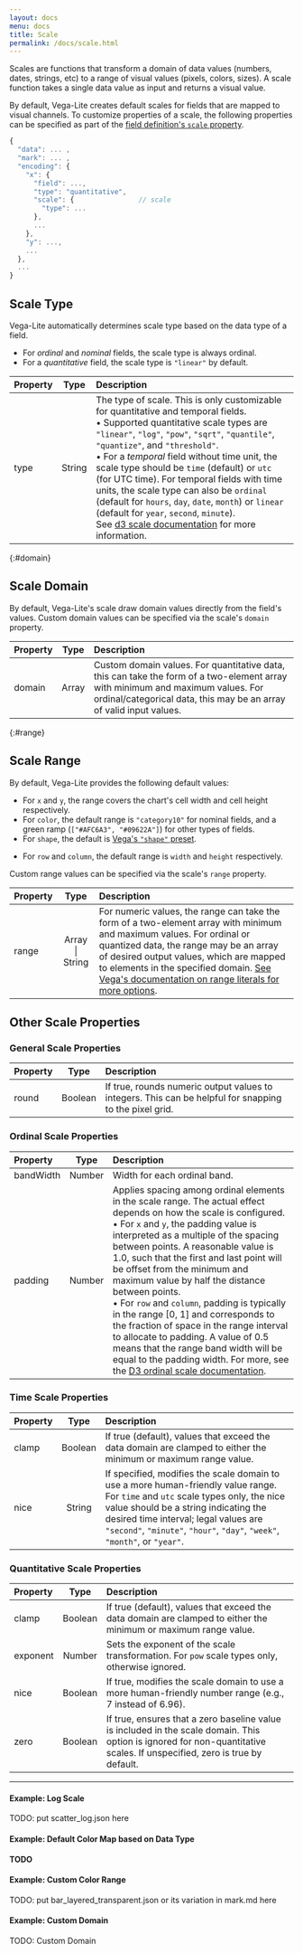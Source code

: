 ```yaml
---
layout: docs
menu: docs
title: Scale
permalink: /docs/scale.html
---
```


Scales are functions that transform a domain of data values (numbers, dates, strings, etc) to a range of visual values (pixels, colors, sizes). A scale function takes a single data value as input and returns a visual value.  

By default, Vega-Lite creates default scales for fields that are mapped to visual channels.  To customize properties of a scale, the following properties can be specified as part of the [field definition's `scale` property](encoding.html#def).

```js
{
  "data": ... ,       
  "mark": ... ,       
  "encoding": {     
    "x": {
      "field": ...,
      "type": "quantitative",
      "scale": {                // scale
        "type": ...
      },
      ...
    },
    "y": ...,
    ...
  },
  ...
}
```

## Scale Type

<!-- TODO: explain what are these types of scale.  Maybe look at D3 docs for inspiration -->

Vega-Lite automatically determines scale type based on the data type of a field.

- For *ordinal* and *nominal* fields, the scale type is always ordinal.  
- For a *quantitative* field, the scale type is `"linear"` by default.
<!-- TODO: write default scale type for timeUnit -->


| Property      | Type          | Description    |
| :------------ |:-------------:| :------------- |
| type          | String        | The type of scale. This is only customizable for quantitative and temporal fields. <br/> •  Supported quantitative scale types  are `"linear"`, `"log"`, `"pow"`, `"sqrt"`, `"quantile"`, `"quantize"`, and `"threshold"`.  <br/> • For a _temporal_ field without time unit, the scale type should be `time` (default) or `utc` (for UTC time).  For temporal fields with time units, the scale type can also be `ordinal` (default for `hours`, `day`, `date`, `month`) or `linear` (default for `year`, `second`, `minute`). <br/> See [d3 scale documentation](https://github.com/mbostock/d3/wiki/Quantitative-Scales) for more information. |

{:#domain}
## Scale Domain

By default, Vega-Lite's scale draw domain values directly from the field's values.  Custom domain values can be specified via the scale's `domain` property.  

| Property      | Type          | Description    |
| :------------ |:-------------:| :------------- |
| domain        | Array         | Custom domain values.  For quantitative data, this can take the form of a two-element array with minimum and maximum values. For ordinal/categorical data, this may be an array of valid input values. |

{:#range}
## Scale Range

By default, Vega-Lite provides the following default values:
- For `x` and `y`, the range covers the chart's cell width and cell height respectively.  
- For `color`, the default range is `"category10"` for nominal fields, and a green ramp (`["#AFC6A3", "#09622A"]`) for other types of fields.
- For `shape`, the default is [Vega's `"shape"` preset](https://github.com/vega/vega/wiki/Scales#scale-range-literals).
<!-- what is the implication of this -->
- For `row` and `column`, the default range is `width` and `height` respectively.  

Custom range values can be specified via the scale's `range` property.

| Property      | Type          | Description    |
| :------------ |:-------------:| :------------- |
| range        | Array &#124; String  | For numeric values, the range can take the form of a two-element array with minimum and maximum values. For ordinal or quantized data, the range may be an array of desired output values, which are mapped to elements in the specified domain. [See Vega's documentation on range literals for more options](https://github.com/vega/vega/wiki/Scales#scale-range-literals). |

## Other Scale Properties

### General Scale Properties

| Property      | Type          | Description    |
| :------------ |:-------------:| :------------- |
| round         | Boolean       | If true, rounds numeric output values to integers. This can be helpful for snapping to the pixel grid.|

<!-- TODO default for size size -->
<!-- TODO: Explain default domain for month and (week)day -->

### Ordinal Scale Properties

| Property      | Type          | Description    |
| :------------ |:-------------:| :------------- |
| bandWidth     | Number        | Width for each ordinal band. |
| padding       | Number        | Applies spacing among ordinal elements in the scale range. The actual effect depends on how the scale is configured. <br/> • For `x` and `y`, the padding value is interpreted as a multiple of the spacing between points. A reasonable value is 1.0, such that the first and last point will be offset from the minimum and maximum value by half the distance between points. <br/> • For `row` and `column`, padding is typically in the range [0, 1] and corresponds to the fraction of space in the range interval to allocate to padding. A value of 0.5 means that the range band width will be equal to the padding width. For more, see the [D3 ordinal scale documentation](https://github.com/mbostock/d3/wiki/Ordinal-Scales).|

<!-- TODO: better explanation for bandWidth-->
<!-- TODO: add outerPadding -->

### Time Scale Properties

| Property      | Type          | Description    |
| :------------ |:-------------:| :------------- |
| clamp         | Boolean       | If true (default), values that exceed the data domain are clamped to either the minimum or maximum range value.|
| nice          | String        | If specified, modifies the scale domain to use a more human-friendly value range. For `time` and `utc` scale types only, the nice value should be a string indicating the desired time interval; legal values are `"second"`, `"minute"`, `"hour"`, `"day"`, `"week"`, `"month"`, or `"year"`.|

### Quantitative Scale Properties

| Property      | Type          | Description    |
| :------------ |:-------------:| :------------- |
| clamp         | Boolean       | If true (default), values that exceed the data domain are clamped to either the minimum or maximum range value.|
| exponent      | Number        | Sets the exponent of the scale transformation. For `pow` scale types only, otherwise ignored.|
| nice          | Boolean       | If true, modifies the scale domain to use a more human-friendly number range (e.g., 7 instead of 6.96).|
| zero          | Boolean       | If true, ensures that a zero baseline value is included in the scale domain. This option is ignored for non-quantitative scales.  If unspecified, zero is true by default. |

<!-- | useRawDomain<sup>1</sup>  | Boolean       | (For aggregate field only) If false (default), draw domain data the aggregate (`summary`) data table.  If true, use the raw data instead of summary data for scale domain.  This property only works with aggregate functions that produce values ranging in the domain of the source data (`"mean"`, `"average"`, `"stdev"`, `"stdevp"`, `"median"`, `"q1"`, `"q3"`, `"min"`, `"max"`).  Otherwise, this property is ignored.  If the scale's `domain` is specified, this property is also ignored. | -->

<!-- TODO: rewrite in "relationship to Vega"?
<small>
__<sup>1</sup>__ All Vega-Lite scale properties exist in Vega except `useRawDomain`, which is a special property in Vega-Lite.  Some Vega properties are excluded in Vega-Lite. For example,  `reverse` is excluded from Vega-Lite's `scale` to avoid conflicts with `sort` property.  Please use `sort` of a field definition to `"descending"` to get similar behavior to setting  `reverse` to `true` in Vega.  
</small>
-->

-------

<!-- TODO: should example be here or separate in each section above? -->

#### Example: Log Scale

TODO: put scatter_log.json here

#### Example: Default Color Map based on Data Type

__TODO__
<!-- Example: nominal -->
<!-- Example: ordinal -->
<!-- Example: quantitative -->


#### Example: Custom Color Range

TODO: put bar_layered_transparent.json or its variation in mark.md here

#### Example: Custom Domain

TODO: Custom Domain

